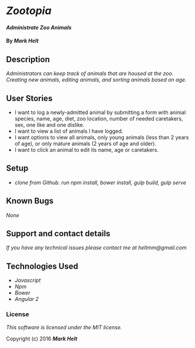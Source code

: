 # _Zootopia_

#### _Administrate Zoo Animals_

#### By _**Mark Helt**_

## Description

_Administrators can keep track of animals that are housed at the zoo.  Creating new animals, editing animals, and sorting animals based on age._

## User Stories

* I want to log a newly-admitted animal by submitting a form with animal species, name, age, diet, zoo location, number of needed caretakers, sex, one like and one dislike.
* I want to view a list of animals I have logged.
* I want options to view all animals, only young animals (less than 2 years of age), or only mature animals (2 years of age and older).
* I want to click an animal to edit its name, age or caretakers.


## Setup

* _clone from Github. run npm install, bower install, gulp build, gulp serve_

## Known Bugs

_None_

## Support and contact details

_If you have any technical issues please contact me at_
_heltmm@gmail.com_

## Technologies Used

* _Javascript_
* _Npm_
* _Bower_
* _Angular 2_



### License

*This software is licensed under the MIT license.*

Copyright (c) 2016 **_Mark Helt_**
